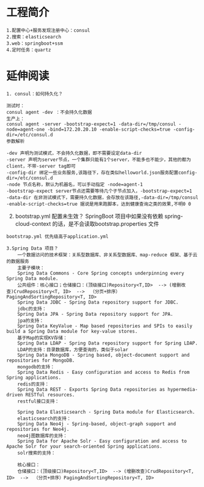 # 工程简介
    1.配置中心+服务发现注册中心：consul
    2.搜索：elasticsearch
    3.web：springboot+ssm
    4.定时任务：quartz
    


# 延伸阅读

    1. consul：如何持久化？
    
    测试时：
    consul agent -dev ：不会持久化数据
    生产上：
    consul agent -server -bootstrap-expect=1 -data-dir=/tmp/consul -node=agent-one -bind=172.20.20.10 -enable-script-checks=true -config-dir=/etc/consul.d
    参数解析
    
    -dev 声明为测试模式，不会持久化数据，即不需要设定data-dir
    -server 声明为server节点，一个集群只能有1个server，不能多也不能少，其他的都为client，不带-server tag即可
    -config-dir 绑定一些业务服务,该路径下，存在类似helloworld.json服务配置config-dir=/etc/consul.d
    -node 节点名称，默认为机器名，可以手动指定 -node=agent-1
    -bootstrap-expect server节点还需要等待几个子节点加入，-bootstrap-expect=1
    -data-dir 在非测试模式下，需要持久化数据，会存放在该路径,-data-dir=/tmp/consul
    -enable-script-checks=true 据说是用来跑脚本，达到健康查询之类的效果,不明0 0
    
   2. bootstrap.yml 配置未生效？
    SpringBoot 项目中如果没有依赖 spring-cloud-context 的话，是不会读取bootstrap.properties 文件
    
    bootstrap.yml 优先级高于application.yml
    
    3.Spring Data 项目？
        一个数据访问的技术框架：关系型数据库、非关系型数据库、map-reduce 框架、基于云的数据服务
        主要子模块：
        Spring Data Commons - Core Spring concepts underpinning every Spring Data module.
        公共组件：核心接口；仓储接口：(顶级接口)Repository<T,ID>  --> (增删改查)CrudRepository<T, ID>  -->  （分页+排序）PagingAndSortingRepository<T, ID>
        Spring Data JDBC - Spring Data repository support for JDBC.
        jdbc的支持：
        Spring Data JPA - Spring Data repository support for JPA.
        jpa的支持：
        Spring Data KeyValue - Map based repositories and SPIs to easily build a Spring Data module for key-value stores.
        基于Map的实现KV存储：
        Spring Data LDAP - Spring Data repository support for Spring LDAP.
        LDAP的支持：目录数据库，方便查询的，类似于solar
        Spring Data MongoDB - Spring based, object-document support and repositories for MongoDB.
        mongodb的支持：
        Spring Data Redis - Easy configuration and access to Redis from Spring applications.
        redis的支持：
        Spring Data REST - Exports Spring Data repositories as hypermedia-driven RESTful resources.
        restful接口支持：
        
        Spring Data Elasticsearch - Spring Data module for Elasticsearch.
        elasticsearch的支持：
        Spring Data Neo4j - Spring-based, object-graph support and repositories for Neo4j.
        neo4j图数据库的支持：
        Spring Data for Apache Solr - Easy configuration and access to Apache Solr for your search-oriented Spring applications.
        solr搜索的支持：
        
        核心接口：
        仓储接口：(顶级接口)Repository<T,ID>  --> (增删改查)CrudRepository<T, ID>  -->  （分页+排序）PagingAndSortingRepository<T, ID>
        
        